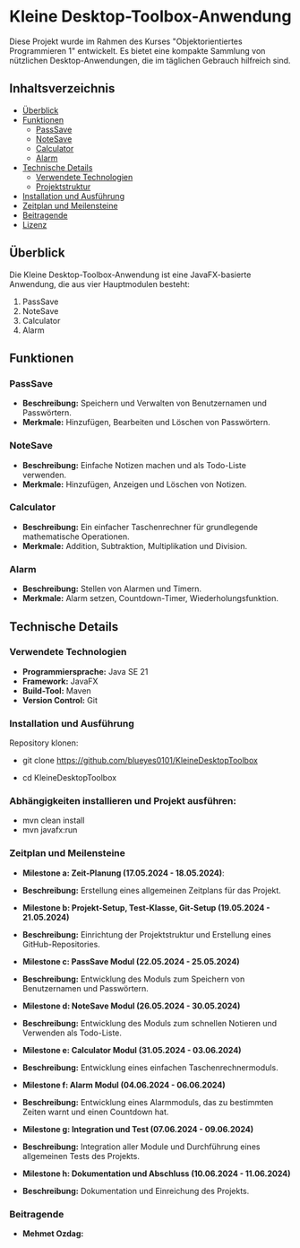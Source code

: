 # Kleine Desktop-Toolbox-Anwendung

Diese Projekt wurde im Rahmen des Kurses "Objektorientiertes Programmieren 1" entwickelt. Es bietet eine kompakte Sammlung von nützlichen Desktop-Anwendungen, die im täglichen Gebrauch hilfreich sind.

## Inhaltsverzeichnis

- [Überblick](#überblick)
- [Funktionen](#funktionen)
  - [PassSave](#passsave)
  - [NoteSave](#notesave)
  - [Calculator](#calculator)
  - [Alarm](#alarm)
- [Technische Details](#technische-details)
  - [Verwendete Technologien](#verwendete-technologien)
  - [Projektstruktur](#projektstruktur)
- [Installation und Ausführung](#installation-und-ausführung)
- [Zeitplan und Meilensteine](#zeitplan-und-meilensteine)
- [Beitragende](#beitragende)
- [Lizenz](#lizenz)

## Überblick

Die Kleine Desktop-Toolbox-Anwendung ist eine JavaFX-basierte Anwendung, die aus vier Hauptmodulen besteht:
1. PassSave
2. NoteSave
3. Calculator
4. Alarm

## Funktionen

### PassSave

- **Beschreibung:** Speichern und Verwalten von Benutzernamen und Passwörtern.
- **Merkmale:** Hinzufügen, Bearbeiten und Löschen von Passwörtern.

### NoteSave

- **Beschreibung:** Einfache Notizen machen und als Todo-Liste verwenden.
- **Merkmale:** Hinzufügen, Anzeigen und Löschen von Notizen.

### Calculator

- **Beschreibung:** Ein einfacher Taschenrechner für grundlegende mathematische Operationen.
- **Merkmale:** Addition, Subtraktion, Multiplikation und Division.

### Alarm

- **Beschreibung:** Stellen von Alarmen und Timern.
- **Merkmale:** Alarm setzen, Countdown-Timer, Wiederholungsfunktion.

## Technische Details

### Verwendete Technologien

- **Programmiersprache:** Java SE 21
- **Framework:** JavaFX
- **Build-Tool:** Maven
- **Version Control:** Git

### Installation und Ausführung
Repository klonen:

- git clone https://github.com/blueyes0101/KleineDesktopToolbox

- cd KleineDesktopToolbox

### Abhängigkeiten installieren und Projekt ausführen:

- mvn clean install
- mvn javafx:run


### Zeitplan und Meilensteine

- **Milestone a: Zeit-Planung (17.05.2024 - 18.05.2024)**: 
- **Beschreibung:** Erstellung eines allgemeinen Zeitplans für das Projekt.

- **Milestone b: Projekt-Setup, Test-Klasse, Git-Setup (19.05.2024 - 21.05.2024)**
- **Beschreibung:** Einrichtung der Projektstruktur und Erstellung eines GitHub-Repositories.

- **Milestone c: PassSave Modul (22.05.2024 - 25.05.2024)**
- **Beschreibung:** Entwicklung des Moduls zum Speichern von Benutzernamen und Passwörtern.

- **Milestone d: NoteSave Modul (26.05.2024 - 30.05.2024)**
- **Beschreibung:** Entwicklung des Moduls zum schnellen Notieren und Verwenden als Todo-Liste.

- **Milestone e: Calculator Modul (31.05.2024 - 03.06.2024)**
- **Beschreibung:** Entwicklung eines einfachen Taschenrechnermoduls.

- **Milestone f: Alarm Modul (04.06.2024 - 06.06.2024)**
- **Beschreibung:** Entwicklung eines Alarmmoduls, das zu bestimmten Zeiten warnt und einen Countdown hat.

- **Milestone g: Integration und Test (07.06.2024 - 09.06.2024)**
- **Beschreibung:** Integration aller Module und Durchführung eines allgemeinen Tests des Projekts.

- **Milestone h: Dokumentation und Abschluss (10.06.2024 - 11.06.2024)**
- **Beschreibung:** Dokumentation und Einreichung des Projekts.

### Beitragende
- **Mehmet Ozdag:**

